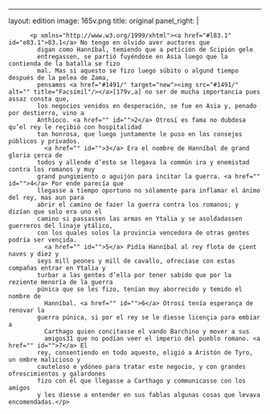 <?xml version="1.0" encoding="UTF-8"?>
---
layout: edition
image: 165v.png 
title: original 
panel_right: |  
            
          <p xmlns="http://www.w3.org/1999/xhtml"><a href="#l83.1" id="e83.1">83.1</a> No tengo en olvido aver auctores que
            digan como Hanníbal, temiendo que a petición de Scipión gele
            entregassen, se partió fuyéndose en Asia luego que la contienda de la batalla se fizo
            mal. Mas si aquesto se fizo luego súbito o algund tiempo después de la pelea de Zama,
            pensamos <a href="#1491/" target="new"><img src="#1491/" alt="" title="Facsímil"/></a>[179v,a] no ser de mucha importancia pues assaz consta que,
            los negocios venidos en desperación, se fue en Asia y, penado por destierro, vino a
            Anthíoco. <a href="" id="">2</a> Otrosí es fama no dubdosa qu’el rey le reçibió con hospitalidad
            tan honrosa, que luego juntamente le puso en los consejos públicos y privados.
              <a href="" id="">3</a> Era el nombre de Hanníbal de grand gloria çerca de
            todos y allende d’esto se llegava la commún ira y enemistad contra los romanos y muy
            grand pungimiento o aguijón para incitar la guerra. <a href="" id="">4</a> Por ende parecía que
            llegasse a tiempo oportuno no sólamente para inflamar el ánimo del rey, mas aun para
            abrir el camino de fazer la guerra contra los romanos; y dizían que solo era uno el
            camino si passassen las armas en Ytalia y se asoldadassen guerreros del linaje ytálico,
            con los quales solos la provincia vencedora de otras gentes podría ser vençida.
              <a href="" id="">5</a> Pidía Hanníbal al rey flota de çient naves y diez y
            seys mill peones y mill de cavallo, ofrecíase con estas compañas entrar en Ytalia y
            turbar a las gentes d’ella por tener sabido que por la reziente menoría de la guerra
            púnica que se les fizo, tenían muy aborrecido y temido el nombre de
              Hanníbal. <a href="" id="">6</a> Otrosí tenía esperança de renovar la
            guerra púnica, si por el rey se le diesse licençia para embiar a
              Carthago quien concitasse el vando Barchino y mover a sus
              amigos31 que no podían veer el imperio del pueblo romano. <a href="" id="">7</a> El
            rey, consentiendo en todo aquesto, eligió a Aristón de Tyro, un ombre malicioso y
            cauteloso e ydóneo para tratar este negocio, y con grandes ofrescimientos y galardones
            fizo con él que llegasse a Carthago y communicasse con los amigos
            y les diesse a entender en sus fablas algunas cosas que levava encomendadas.</p>
        